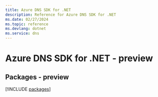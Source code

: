 ```yaml
---
title: Azure DNS SDK for .NET
description: Reference for Azure DNS SDK for .NET
ms.date: 02/27/2024
ms.topic: reference
ms.devlang: dotnet
ms.service: dns
---
```

# Azure DNS SDK for .NET - preview
## Packages - preview
[!INCLUDE [packages](dns-index.md)]